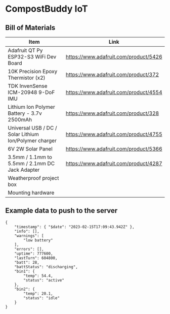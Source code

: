 # CompostBuddy IoT

## Bill of Materials
| Item                                                   | Link                                        |
| ---                                                    | ---                                         |
| Adafruit QT Py ESP32-S3 WiFi Dev Board                 | https://www.adafruit.com/product/5426       |
| 10K Precision Epoxy Thermistor (x2)                    | https://www.adafruit.com/product/372        |
| TDK InvenSense ICM-20948 9-DoF IMU                     | https://www.adafruit.com/product/4554       |
| Lithium Ion Polymer Battery - 3.7v 2500mAh             | https://www.adafruit.com/product/328        |
| Universal USB / DC / Solar Lithium Ion/Polymer charger | https://www.adafruit.com/product/4755       |
| 6V 2W Solar Panel                                      | https://www.adafruit.com/product/5366       |
| 3.5mm / 1.1mm to 5.5mm / 2.1mm DC Jack Adapter         | https://www.adafruit.com/product/4287       |
| Weatherproof project box                               |                                             |
| Mounting hardware                                      |                                             |


## Example data to push to the server
~~~
{
    "timestamp": { "$date": "2023-02-15T17:09:43.942Z" },
    "info": [],
    "warnings": [
        "low battery"
    ],
    "errors": [],
    "uptime": 777600,
    "lastTurn": 604800,
    "batt": 28,
    "battStatus": "discharging",
    "bin1": {
        "temp": 54.4,
        "status": "active"
    },
    "bin2": {
        "temp": 20.1,
        "status": "idle"
    }
}
~~~
